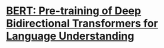 ##
# [BERT: Pre-training of Deep Bidirectional Transformers for Language Understanding](https://arxiv.org/pdf/1810.04805.pdf)

